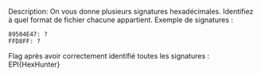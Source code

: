 Description: On vous donne plusieurs signatures hexadécimales. Identifiez à quel format de fichier chacune appartient.
Exemple de signatures :

    89504E47: ?
    FFD8FF: ?

Flag après avoir correctement identifié toutes les signatures : EPI{HexHunter}